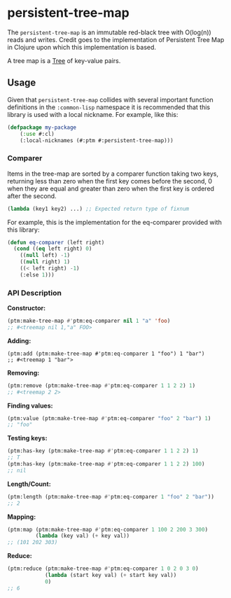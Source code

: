 # persistent-tree-map

The `persistent-tree-map` is an immutable red-black tree with O(log(n)) reads and writes. Credit goes to the implementation of Persistent Tree Map in Clojure upon which this implementation is based.

A tree map is a [Tree](https://en.wikipedia.org/wiki/Tree_(data_structure)) of key-value pairs.

## Usage

Given that `persistent-tree-map` collides with several important function definitions in the `:common-lisp` namespace it is recommended that this library is used with a local nickname. For example, like this:

```lisp
(defpackage my-package
    (:use #:cl)
    (:local-nicknames (#:ptm #:persistent-tree-map)))
```

### Comparer

Items in the tree-map are sorted by a comparer function taking two keys, returning less than zero when the first key comes before the second, 0 when they are equal and greater than zero when the first key is ordered after the second.

```lisp
(lambda (key1 key2) ...) ;; Expected return type of fixnum
```

For example, this is the implementation for the eq-comparer provided with this library:

```lisp
(defun eq-comparer (left right)
  (cond ((eq left right) 0)
	((null left) -1)
	((null right) 1)
	((< left right) -1)
	(:else 1)))
```

### API Description

**Constructor:**

```lisp
(ptm:make-tree-map #'ptm:eq-comparer nil 1 "a" 'foo)
;; #<treemap nil 1,"a" FOO>
```

**Adding:**

```lisp:
(ptm:add (ptm:make-tree-map #'ptm:eq-comparer 1 "foo") 1 "bar")
;; #<treemap 1 "bar">
```

**Removing:**
```lisp
(ptm:remove (ptm:make-tree-map #'ptm:eq-comparer 1 1 2 2) 1)
;; #<treemap 2 2>
```

**Finding values:**
```lisp
(ptm:value (ptm:make-tree-map #'ptm:eq-comparer "foo" 2 "bar") 1)
;; "foo"
```

**Testing keys:**

```lisp
(ptm:has-key (ptm:make-tree-map #'ptm:eq-comparer 1 1 2 2) 1)
;; T
(ptm:has-key (ptm:make-tree-map #'ptm:eq-comparer 1 1 2 2) 100)
;; nil
```

**Length/Count:**

```lisp
(ptm:length (ptm:make-tree-map #'ptm:eq-comparer 1 "foo" 2 "bar"))
;; 2
```

**Mapping:**

```lisp
(ptm:map (ptm:make-tree-map #'ptm:eq-comparer 1 100 2 200 3 300)
         (lambda (key val) (+ key val))
;; (101 202 303)
```

**Reduce:**

```lisp
(ptm:reduce (ptm:make-tree-map #'ptm:eq-comparer 1 0 2 0 3 0)
            (lambda (start key val) (+ start key val))
            0)
;; 6
```
